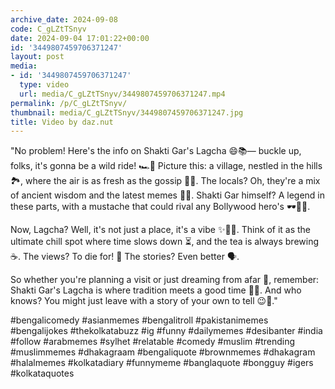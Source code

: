 ```yaml
---
archive_date: 2024-09-08
code: C_gLZtTSnyv
date: 2024-09-04 17:01:22+00:00
id: '3449807459706371247'
layout: post
media:
- id: '3449807459706371247'
  type: video
  url: media/C_gLZtTSnyv/3449807459706371247.mp4
permalink: /p/C_gLZtTSnyv/
thumbnail: media/C_gLZtTSnyv/3449807459706371247.jpg
title: Video by daz.nut
---
```


"No problem! Here's the info on Shakti Gar's Lagcha 😄📚— buckle up, folks, it's gonna be a wild ride! 🏎️💨 Picture this: a village, nestled in the hills 🏞️, where the air is as fresh as the gossip 🍃🤫. The locals? Oh, they're a mix of ancient wisdom and the latest memes 📜😂. Shakti Gar himself? A legend in these parts, with a mustache that could rival any Bollywood hero's 🕶️👨‍🦳.  
  
Now, Lagcha? Well, it's not just a place, it's a vibe ✨💁‍♀️. Think of it as the ultimate chill spot where time slows down ⏳, and the tea is always brewing ☕. The views? To die for! 🌄 The stories? Even better 🗣️.  
  
So whether you're planning a visit or just dreaming from afar 💭, remember: Shakti Gar's Lagcha is where tradition meets a good time 🕺🎉. And who knows? You might just leave with a story of your own to tell 😉📖."  
  
#bengalicomedy #asianmemes #bengalitroll #pakistanimemes #bengalijokes #thekolkatabuzz #ig #funny #dailymemes #desibanter #india #follow #arabmemes #sylhet #relatable #comedy #muslim #trending #muslimmemes #dhakagraam #bengaliquote #brownmemes #dhakagram #halalmemes #kolkatadiary #funnymeme #banglaquote #bongguy #igers #kolkataquotes